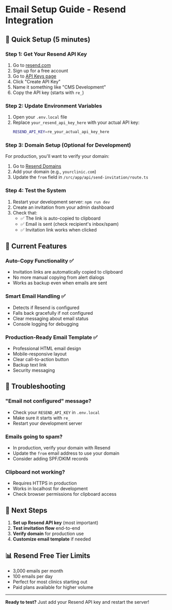 # Email Setup Guide - Resend Integration

## 🚀 Quick Setup (5 minutes)

### Step 1: Get Your Resend API Key

1. Go to [resend.com](https://resend.com)
2. Sign up for a free account
3. Go to [API Keys page](https://resend.com/api-keys)
4. Click "Create API Key"
5. Name it something like "CMS Development"
6. Copy the API key (starts with `re_`)

### Step 2: Update Environment Variables

1. Open your `.env.local` file
2. Replace `your_resend_api_key_here` with your actual API key:
   ```bash
   RESEND_API_KEY=re_your_actual_api_key_here
   ```

### Step 3: Domain Setup (Optional for Development)

For production, you'll want to verify your domain:

1. Go to [Resend Domains](https://resend.com/domains)
2. Add your domain (e.g., `yourclinic.com`)
3. Update the `from` field in `/src/app/api/send-invitation/route.ts`

### Step 4: Test the System

1. Restart your development server: `npm run dev`
2. Create an invitation from your admin dashboard
3. Check that:
   - ✅ The link is auto-copied to clipboard
   - ✅ Email is sent (check recipient's inbox/spam)
   - ✅ Invitation link works when clicked

## 📧 Current Features

### Auto-Copy Functionality ✅

- Invitation links are automatically copied to clipboard
- No more manual copying from alert dialogs
- Works as backup even when emails are sent

### Smart Email Handling ✅

- Detects if Resend is configured
- Falls back gracefully if not configured
- Clear messaging about email status
- Console logging for debugging

### Production-Ready Email Template ✅

- Professional HTML email design
- Mobile-responsive layout
- Clear call-to-action button
- Backup text link
- Security messaging

## 🔧 Troubleshooting

### "Email not configured" message?

- Check your `RESEND_API_KEY` in `.env.local`
- Make sure it starts with `re_`
- Restart your development server

### Emails going to spam?

- In production, verify your domain with Resend
- Update the `from` email address to use your domain
- Consider adding SPF/DKIM records

### Clipboard not working?

- Requires HTTPS in production
- Works in localhost for development
- Check browser permissions for clipboard access

## 🎯 Next Steps

1. **Set up Resend API key** (most important)
2. **Test invitation flow** end-to-end
3. **Verify domain** for production use
4. **Customize email template** if needed

## 📊 Resend Free Tier Limits

- 3,000 emails per month
- 100 emails per day
- Perfect for most clinics starting out
- Paid plans available for higher volume

---

**Ready to test?** Just add your Resend API key and restart the server!
